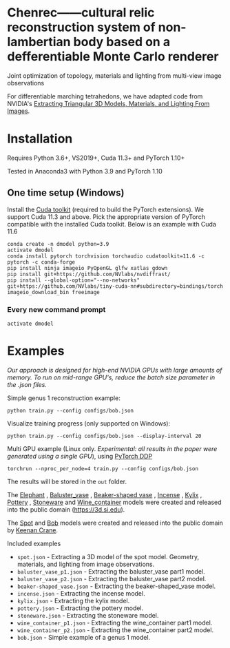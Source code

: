 # Chenrec——cultural relic reconstruction system of non-lambertian body based on a defferentiable Monte Carlo renderer

Joint optimization of topology, materials and lighting from multi-view image observations 

For differentiable marching tetrahedons, we have adapted code from NVIDIA's [Extracting Triangular 3D Models, Materials, and Lighting From Images](https://github.com/NVlabs/nvdiffrec).

# Installation

Requires Python 3.6+, VS2019+, Cuda 11.3+ and PyTorch 1.10+

Tested in Anaconda3 with Python 3.9 and PyTorch 1.10

## One time setup (Windows)

Install the [Cuda toolkit](https://developer.nvidia.com/cuda-toolkit) (required to build the PyTorch extensions).
We support Cuda 11.3 and above.
Pick the appropriate version of PyTorch compatible with the installed Cuda toolkit.
Below is an example with Cuda 11.6

```
conda create -n dmodel python=3.9
activate dmodel
conda install pytorch torchvision torchaudio cudatoolkit=11.6 -c pytorch -c conda-forge
pip install ninja imageio PyOpenGL glfw xatlas gdown
pip install git+https://github.com/NVlabs/nvdiffrast/
pip install --global-option="--no-networks" git+https://github.com/NVlabs/tiny-cuda-nn#subdirectory=bindings/torch
imageio_download_bin freeimage
```

### Every new command prompt
`activate dmodel`

# Examples

*Our approach is designed for high-end NVIDIA GPUs with large amounts of memory.
To run on mid-range GPU's, reduce the batch size parameter in the .json files.*

Simple genus 1 reconstruction example:
```
python train.py --config configs/bob.json
```
Visualize training progress (only supported on Windows):
```
python train.py --config configs/bob.json --display-interval 20
```

Multi GPU example (Linux only. *Experimental: all results in the paper were generated using a single GPU*),
using [PyTorch DDP](https://pytorch.org/docs/stable/elastic/run.html#launcher-api)
```
torchrun --nproc_per_node=4 train.py --config configs/bob.json
```

The results will be stored in the `out` folder.

The [Elephant](https://3d.si.edu/object/3d/spouted-vessel-he-form-elephant-masks-taotie-dragons-and-snakes:d8c63598-4ebc-11ea-b77f-2e728ce88125) ,
[Baluster_vase](https://3d.si.edu/object/3d/baluster-vase-one-three-five-piece-garniture-f1980190-194:d8c62634-4ebc-11ea-b77f-2e728ce88125) ,
[Beaker-shaped vase](https://3d.si.edu/object/3d/beaker-vase-one-five-piece-garniture:446bedc0-76f1-4eb9-a30e-355be14e9e30) ,
[Incense](https://3d.si.edu/object/3d/lidded-incense-burner-xianglu-geometric-decoration-and-narrative-scenes:ce850625-2cf1-4c6f-9086-0d5845d9a664) ,
[Kylix](https://3d.si.edu/object/3d/kylix:547c78d1-620b-40c4-982e-01928870fef4) ,
[Pottery](https://3d.si.edu/object/3d/colonoware-pot-cooper-river-charleston-county-sc:79da3e3f-3ad7-41de-8956-e891d88a3c5f) ,
[Stoneware](https://3d.si.edu/object/3d/stoneware-jug-created-thomas-commeraw:82adf5d6-5ec4-46cc-9e68-6a4d7c5ea824) and
[Wine_container](https://3d.si.edu/object/3d/ritual-wine-container-fangyi-maskstaotie-serpents-and-birds:d8c62f94-4ebc-11ea-b77f-2e728ce88125)
models were created and released into the public domain (https://3d.si.edu).

The [Spot](http://www.cs.cmu.edu/~kmcrane/Projects/ModelRepository/index.html#spot) and
[Bob](https://www.cs.cmu.edu/~kmcrane/Projects/ModelRepository/index.html) models were
created and released into the public domain by [Keenan Crane](http://www.cs.cmu.edu/~kmcrane/index.html).

Included examples

- `spot.json` - Extracting a 3D model of the spot model. Geometry, materials, and lighting from image observations.
- `baluster_vase_p1.json` - Extracting the baluster_vase part1 model.
- `baluster_vase_p2.json` - Extracting the baluster_vase part2 model.
- `beaker-shaped_vase.json` - Extracting the beaker-shaped_vase model.
- `incense.json` - Extracting the incense model.
- `kylix.json` - Extracting the kylix model.
- `pottery.json` - Extracting the pottery model.
- `stoneware.json` - Extracting the stoneware model.
- `wine_container_p1.json` - Extracting the wine_container part1 model.
- `wine_container_p2.json` - Extracting the wine_container part2 model.
- `bob.json` - Simple example of a genus 1 model.
